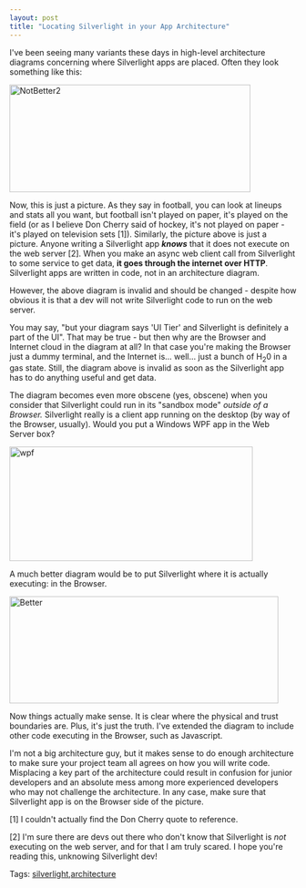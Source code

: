 ```yaml
---
layout: post
title: "Locating Silverlight in your App Architecture"
---
```


<p>I've been seeing many variants these days in high-level architecture diagrams concerning where Silverlight apps are placed.  Often they look something like this:</p>
  
<p><a href="http://www.kindohm.com/LocalImages/posts/LocatingSilverlightinyourAppArchitecture_735F/NotBetter2.png"><img style="border-right-width: 0px; display: inline; border-top-width: 0px; border-bottom-width: 0px; border-left-width: 0px" title="NotBetter2" border="0" alt="NotBetter2" src="http://www.kindohm.com/LocalImages/posts/LocatingSilverlightinyourAppArchitecture_735F/NotBetter2_thumb.png" width="423" height="189" /></a> </p>
  
<p>Now, this is just a picture.  As they say in football, you can look at lineups and stats all you want, but football isn't played on paper, it's played on the field (or as I believe Don Cherry said of hockey, it's not played on paper - it's played on television sets [1]).  Similarly, the picture above is just a picture.  Anyone writing a Silverlight app <strong><em>knows</em></strong> that it does not execute on the web server [2].  When you make an async web client call from Silverlight to some service to get data, <strong>it goes through the internet over HTTP</strong>.  Silverlight apps are written in code, not in an architecture diagram.</p>
  
<p>However, the above diagram is invalid and should be changed - despite how obvious it is that a dev will not write Silverlight code to run on the web server.</p>
  
<p>You may say, "but your diagram says 'UI Tier' and Silverlight is definitely a part of the UI".  That may be true - but then why are the Browser and Internet cloud in the diagram at all?  In that case you're making the Browser just a dummy terminal, and the Internet is... well...  just a bunch of H<sub>2</sub>0 in a gas state.    Still, the diagram above is invalid as soon as the Silverlight app has to do anything useful and get data.</p>
  
<p>The diagram becomes even more obscene (yes, obscene) when you consider that Silverlight could run in its "sandbox mode" <em>outside of a Browser. </em>Silverlight really is a client app running on the desktop (by way of the Browser, usually).  Would you put a Windows WPF app in the Web Server box?</p>
  
<p><a href="http://www.kindohm.com/LocalImages/posts/LocatingSilverlightinyourAppArchitecture_735F/wpf.png"><img style="border-right-width: 0px; display: inline; border-top-width: 0px; border-bottom-width: 0px; border-left-width: 0px" title="wpf" border="0" alt="wpf" src="http://www.kindohm.com/LocalImages/posts/LocatingSilverlightinyourAppArchitecture_735F/wpf_thumb.png" width="427" height="201" /></a> </p>
  
<p>A much better diagram would be to put Silverlight where it is actually executing: in the Browser.</p>
  
<p><a href="http://www.kindohm.com/LocalImages/posts/LocatingSilverlightinyourAppArchitecture_735F/Better.png"><img style="border-right-width: 0px; display: inline; border-top-width: 0px; border-bottom-width: 0px; border-left-width: 0px" title="Better" border="0" alt="Better" src="http://www.kindohm.com/LocalImages/posts/LocatingSilverlightinyourAppArchitecture_735F/Better_thumb.png" width="472" height="188" /></a> </p>
  
<p>Now things actually make sense.  It is clear where the physical and trust boundaries are.  Plus, it's just the truth.  I've extended the diagram to include other code executing in the Browser, such as Javascript.  </p>
  
<p>I'm not a big architecture guy, but it makes sense to do enough architecture to make sure your project team all agrees on how you will write code.  Misplacing a key part of the architecture could result in confusion for junior developers and an absolute mess among more experienced developers who may not challenge the architecture.  In any case, make sure that Silverlight app is on the Browser side of the picture.</p>
  
<p>[1] I couldn't actually find the Don Cherry quote to reference.</p>
  
<p>[2] I'm sure there are devs out there who don't know that Silverlight is <em>not</em> executing on the web server, and for that I am truly scared.  I hope you're reading this, unknowing Silverlight dev!</p>
  
<div id="scid:0767317B-992E-4b12-91E0-4F059A8CECA8:8d7dfcac-6c63-4cc4-bce1-ab01f5720dd7" class="tags">Tags: <a href="http://technorati.com/tags/silverlight" rel="tag">silverlight</a>,<a href="http://technorati.com/tags/architecture" rel="tag">architecture</a></div> 
